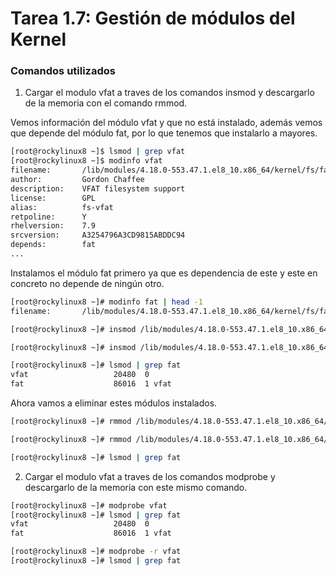 # **Tarea 1.7: Gestión de módulos del Kernel**

### **Comandos utilizados**

1. Cargar el modulo vfat a traves de los comandos insmod y descargarlo de la memoria con el comando rmmod.

Vemos información del módulo vfat y que no está instalado, además vemos que depende del módulo fat, por lo que tenemos que instalarlo a mayores.
```bash
[root@rockylinux8 ~]$ lsmod | grep vfat
[root@rockylinux8 ~]$ modinfo vfat
filename:       /lib/modules/4.18.0-553.47.1.el8_10.x86_64/kernel/fs/fat/vfat.ko.xz
author:         Gordon Chaffee
description:    VFAT filesystem support
license:        GPL
alias:          fs-vfat
retpoline:      Y
rhelversion:    7.9
srcversion:     A3254796A3CD9815ABDDC94
depends:        fat
...
```

Instalamos el módulo fat primero ya que es dependencia de este y este en concreto no depende de ningún otro.

```bash
[root@rockylinux8 ~]# modinfo fat | head -1
filename:       /lib/modules/4.18.0-553.47.1.el8_10.x86_64/kernel/fs/fat/fat.ko.xz

[root@rockylinux8 ~]# insmod /lib/modules/4.18.0-553.47.1.el8_10.x86_64/kernel/fs/fat/fat.ko.xz

[root@rockylinux8 ~]# insmod /lib/modules/4.18.0-553.47.1.el8_10.x86_64/kernel/fs/fat/vfat.ko.xz

[root@rockylinux8 ~]# lsmod | grep fat
vfat                   20480  0
fat                    86016  1 vfat
```

Ahora vamos a eliminar estes módulos instalados.
```bash
[root@rockylinux8 ~]# rmmod /lib/modules/4.18.0-553.47.1.el8_10.x86_64/kernel/fs/fat/vfat.ko.xz

[root@rockylinux8 ~]# rmmod /lib/modules/4.18.0-553.47.1.el8_10.x86_64/kernel/fs/fat/fat.ko.xz

[root@rockylinux8 ~]# lsmod | grep fat
```

2. Cargar el modulo vfat a traves de los comandos modprobe y descargarlo de la memoria con este mismo comando.
```bash
[root@rockylinux8 ~]# modprobe vfat
[root@rockylinux8 ~]# lsmod | grep fat
vfat                   20480  0
fat                    86016  1 vfat
```

```bash
[root@rockylinux8 ~]# modprobe -r vfat
[root@rockylinux8 ~]# lsmod | grep fat
```